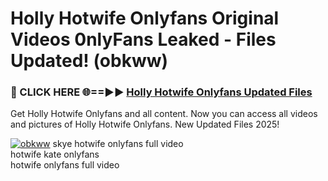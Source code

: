 # Holly Hotwife Onlyfans Original Videos 0nlyFans Leaked - Files Updated! (obkww)

<h3>🔴 CLICK HERE 🌐==►► <a href="https://tinyurl.com/3hn5wdd3" rel="nofollow">Holly Hotwife Onlyfans Updated Files</a></h3>

Get Holly Hotwife Onlyfans and all content. Now you can access all videos and pictures of Holly Hotwife Onlyfans. New Updated Files 2025!

[![obkww](https://i.imgur.com/4HnBqBT.gif)](https://tinyurl.com/3hn5wdd3)
skye hotwife onlyfans full video<br>
hotwife kate onlyfans<br>
hotwife onlyfans full video